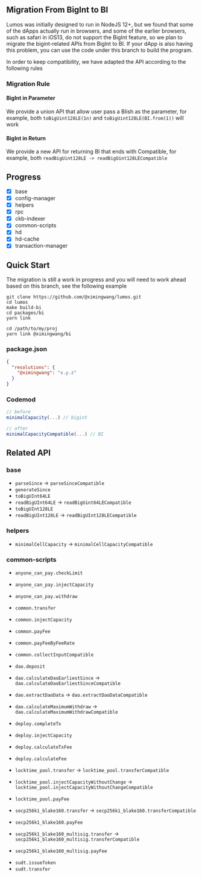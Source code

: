 ## Migration From BigInt to BI

Lumos was initially designed to run in NodeJS 12+, but we found that some of the dApps actually run in browsers, and some of the earlier browsers, such as safari in iOS13, do not support the BigInt feature, so we plan to migrate the bigint-related APIs from BigInt to BI. If your dApp is also having this problem, you can use the code under this branch to build the program.

In order to keep compatibility, we have adapted the API according to the following rules

### Migration Rule

#### BigInt in Parameter

We provide a union API that allow user pass a BIish as the parameter, for example, both `toBigUint128LE(1n)` and `toBigUint128LE(BI.from(1))` will work

#### BigInt in Return

We provide a new API for returning BI that ends with Compatible, for example, both `readBigUint128LE -> readBigUint128LECompatible`

## Progress

- [x] base
- [x] config-manager
- [x] helpers
- [x] rpc
- [x] ckb-indexer
- [x] common-scripts
- [x] hd
- [x] hd-cache
- [x] transaction-manager

## Quick Start

The migration is still a work in progress and you will need to work ahead based on this branch, see the following example

```
git clone https://github.com/@ximingwang/lumos.git
cd lumos
make build-bi
cd packages/bi
yarn link

cd /path/to/my/proj
yarn link @ximingwang/bi
```

### package.json

```json
{
  "resolutions": {
    "@ximingwang": "x.y.z"
  }
}
```

### Codemod

```ts
// before
minimalCapacity(...) // bigint

// after
minimalCapacityCompatible(...) // BI
```

## Related API

### base

- `parseSince` -> `parseSinceCompatible`
- `generateSince`
- `toBigUInt64LE`
- `readBigUInt64LE` -> `readBigUint64LECompatible`
- `toBigUInt128LE`
- `readBigUInt128LE` -> `readBigUInt128LECompatible`

### helpers

- `minimalCellCapacity` -> `minimalCellCapacityCompatible`

### common-scripts

- `anyone_can_pay.checkLimit`
- `anyone_can_pay.injectCapacity`
- `anyone_can_pay.withdraw`
- `common.transfer`
- `common.injectCapacity`
- `common.payFee`
- `common.payFeeByFeeRate`
- `common.collectInputCompatible`
- `dao.deposit`
- `dao.calculateDaoEarliestSince` -> `dao.calculateDaoEarliestSinceCompatible`
- `dao.extractDaoData` -> `dao.extractDaoDataCompatible`
- `dao.calculateMaximumWithdraw` -> `dao.calculateMaximumWithdrawCompatible`
- `deploy.completeTx`
- `deploy.injectCapacity`
- `deploy.calculateTxFee`
- `deploy.calculateFee`
- `locktime_pool.transfer` -> `locktime_pool.transferCompatible`
- `locktime_pool.injectCapacityWithoutChange` -> `locktime_pool.injectCapacityWithoutChangeCompatible`
- `locktime_pool.payFee`

- `secp256k1_blake160.transfer` -> `secp256k1_blake160.transferCompatible`
- `secp256k1_blake160.payFee`
- `secp256k1_blake160_multisig.transfer` -> `secp256k1_blake160_multisig.transferCompatible`
- `secp256k1_blake160_multisig.payFee`

* `sudt.issueToken`
* `sudt.transfer`
